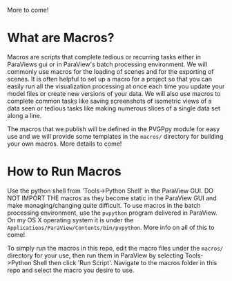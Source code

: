 More to come!

<!--- TODO --->

# What are Macros?
Macros are scripts that complete tedious or recurring tasks either in ParaViews gui or in ParaView's batch processing environment. We will commonly use macros for the loading of scenes and for the exporting of scenes. It is often helpful to set up a macro for a project so that you can easily run all the visualization processing at once each time you update your model files or create new versions of your data. We will also use macros to complete common tasks like saving screenshots of isometric views of a data seen or tedious tasks like making numerous slices of a single data set along a line.

The macros that we publish will be defined in the PVGPpy module for easy use and we will provide some templates in the `macros/` directory for building your own macros. More details to come!

# How to Run Macros
Use the python shell from 'Tools->Python Shell' in the ParaView GUI. DO NOT IMPORT THE macros as they become static in the ParaView GUI and make managing/changing quite difficult. To use macros in the batch processing environment, use the `pvpython` program delivered in ParaView. On my OS X operating system it is under the `Applications/ParaView/Contents/bin/pvpython`. More info on all of this to come!

To simply run the macros in this repo, edit the macro files under the `macros/` directory for your use, then run them in ParaView by selecting Tools->Python Shell then click 'Run Script'. Navigate to the macros folder in this repo and select the macro you desire to use.
